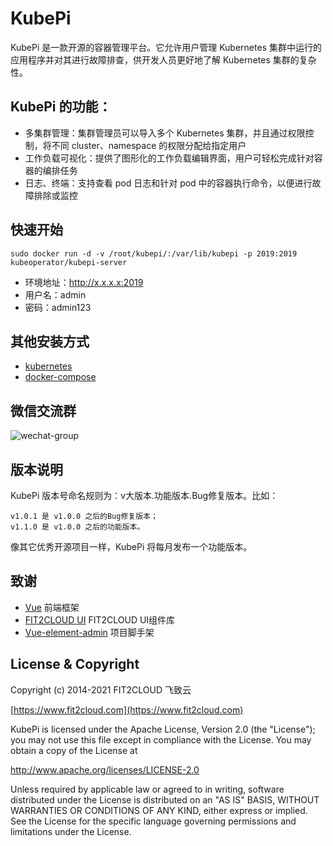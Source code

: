 # KubePi

KubePi 是一款开源的容器管理平台。它允许用户管理 Kubernetes 集群中运行的应用程序并对其进行故障排查，供开发人员更好地了解 Kubernetes 集群的复杂性。

## KubePi 的功能：

- 多集群管理：集群管理员可以导入多个 Kubernetes 集群，并且通过权限控制，将不同 cluster、namespace 的权限分配给指定用户
- 工作负载可视化：提供了图形化的工作负载编辑界面，用户可轻松完成针对容器的编排任务
- 日志、终端：支持查看 pod 日志和针对 pod 中的容器执行命令，以便进行故障排除或监控

## 快速开始

    sudo docker run -d -v /root/kubepi/:/var/lib/kubepi -p 2019:2019 kubeoperator/kubepi-server

- 环境地址：http://x.x.x.x:2019
- 用户名：admin
- 密码：admin123

## 其他安装方式

- [kubernetes](docs/deploy/kubectl)
- [docker-compose](docs/deploy/compose)

## 微信交流群

![wechat-group](https://kubeoperator.io/docs/img/wechat-group.png)

## 版本说明

KubePi 版本号命名规则为：v大版本.功能版本.Bug修复版本。比如：

```
v1.0.1 是 v1.0.0 之后的Bug修复版本；
v1.1.0 是 v1.0.0 之后的功能版本。
```

像其它优秀开源项目一样，KubePi 将每月发布一个功能版本。

## 致谢

- [Vue](https://cn.vuejs.org) 前端框架
- [FIT2CLOUD UI](https://github.com/fit2cloud-ui/fit2cloud-ui/) FIT2CLOUD UI组件库
- [Vue-element-admin](https://github.com/PanJiaChen/vue-element-admin) 项目脚手架

## License & Copyright

Copyright (c) 2014-2021 FIT2CLOUD 飞致云

[https://www.fit2cloud.com](https://www.fit2cloud.com)<br>

KubePi is licensed under the Apache License, Version 2.0 (the "License"); you may not use this file except in compliance with the License. You may obtain a copy of the License at

http://www.apache.org/licenses/LICENSE-2.0

Unless required by applicable law or agreed to in writing, software distributed under the License is distributed on an "AS IS" BASIS, WITHOUT WARRANTIES OR CONDITIONS OF ANY KIND, either express or implied. See the License for the specific language governing permissions and limitations under the License.
